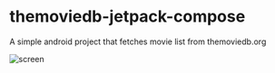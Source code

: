 # themoviedb-jetpack-compose
A simple android project that fetches movie list from themoviedb.org


![screen](https://user-images.githubusercontent.com/22081856/180598943-e00961a6-c693-4b4b-8572-fb7928084bd5.gif)
